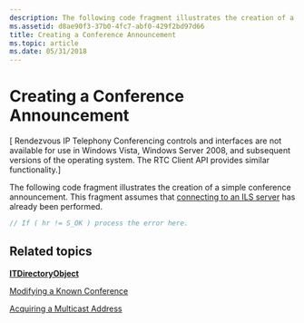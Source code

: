 ```yaml
---
description: The following code fragment illustrates the creation of a simple conference announcement. This fragment assumes that connecting to an ILS server has already been performed.
ms.assetid: d8ae90f3-37b0-4fc7-abf0-429f2bd97d66
title: Creating a Conference Announcement
ms.topic: article
ms.date: 05/31/2018
---
```


# Creating a Conference Announcement

\[ Rendezvous IP Telephony Conferencing controls and interfaces are not available for use in Windows Vista, Windows Server 2008, and subsequent versions of the operating system. The RTC Client API provides similar functionality.\]

The following code fragment illustrates the creation of a simple conference announcement. This fragment assumes that [connecting to an ILS server](connecting-to-an-ils-server.md) has already been performed.


```C++
// If ( hr != S_OK ) process the error here. 
```



## Related topics

<dl> <dt>

[**ITDirectoryObject**](/windows/desktop/api/Rend/nn-rend-itdirectoryobject)
</dt> <dt>

[Modifying a Known Conference](modifying-a-known-conference.md)
</dt> <dt>

[Acquiring a Multicast Address](acquiring-a-multicast-address.md)
</dt> </dl>

 

 



